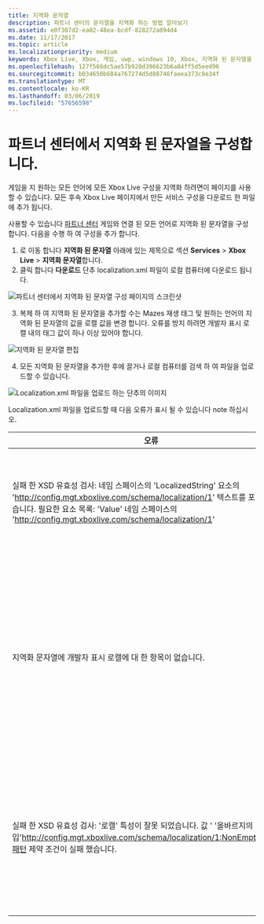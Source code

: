```yaml
---
title: 지역화 문자열
description: 파트너 센터의 문자열을 지역화 하는 방법 알아보기
ms.assetid: e0f307d2-ea02-48ea-bcdf-828272a894d4
ms.date: 11/17/2017
ms.topic: article
ms.localizationpriority: medium
keywords: Xbox Live, Xbox, 게임, uwp, windows 10, Xbox, 지역화 된 문자열을 파트너 센터
ms.openlocfilehash: 127f566dc5ae57b920d396623b6a84ff5d5eed96
ms.sourcegitcommit: b034650b684a767274d5d88746faeea373c8e34f
ms.translationtype: MT
ms.contentlocale: ko-KR
ms.lasthandoff: 03/06/2019
ms.locfileid: "57656598"
---
```

# <a name="configuring-localized-strings-in-partner-center"></a>파트너 센터에서 지역화 된 문자열을 구성합니다.

게임을 지 원하는 모든 언어에 모든 Xbox Live 구성을 지역화 하려면이 페이지를 사용할 수 있습니다. 모든 후속 Xbox Live 페이지에서 만든 서비스 구성을 다운로드 한 파일에 추가 됩니다.

사용할 수 있습니다 [파트너 센터](https://partner.microsoft.com/dashboard) 게임와 연결 된 모든 언어로 지역화 된 문자열을 구성 합니다. 다음을 수행 하 여 구성을 추가 합니다.

1. 로 이동 합니다 **지역화 된 문자열** 아래에 있는 제목으로 섹션 **Services** > **Xbox Live** > **지역화 문자열**합니다.
2. 클릭 합니다 **다운로드** 단추 localization.xml 파일이 로컬 컴퓨터에 다운로드 됩니다.

![파트너 센터에서 지역화 된 문자열 구성 페이지의 스크린샷](../../images/dev-center/localized-strings/localized-strings-1.png)

3. 복제 하 여 지역화 된 문자열을 추가할 수는 <Value locale="en-US">Mazes 재생</Value> 태그 및 원하는 언어의 지역화 된 문자열의 값을 로캘 값을 변경 합니다. 오류를 방지 하려면 개발자 표시 로캘 내의 태그 값이 하나 이상 있어야 합니다.

![지역화 된 문자열 편집](../../images/dev-center/localized-strings/localized-strings.gif)

4. 모든 지역화 된 문자열을 추가한 후에 끌거나 로컬 컴퓨터를 검색 하 여 파일을 업로드할 수 있습니다.

![Localization.xml 파일을 업로드 하는 단추의 이미지](../../images/dev-center/localized-strings/localized-strings-2.png)

Localization.xml 파일을 업로드할 때 다음 오류가 표시 될 수 있습니다 note 하십시오.

| 오류 | 이유 |
|---------------------------|-------------|
| 실패 한 XSD 유효성 검사: 네임 스페이스의 'LocalizedString' 요소의 'http://config.mgt.xboxlive.com/schema/localization/1' 텍스트를 포함할 수 없습니다. 필요한 요소 목록: 'Value' 네임 스페이스의 'http://config.mgt.xboxlive.com/schema/localization/1' | 이 경우에 XML 문서 형식이 잘못 되었습니다. |
| 지역화 문자열에 개발자 표시 로캘에 대 한 항목이 없습니다. | 지역화 된 문자열 로캘이 영어인 개발 표시 로캘이 일치 하지 않는 항목이 없는 경우 |
| 실패 한 XSD 유효성 검사: '로캘' 특성이 잘못 되었습니다. 값 ' '올바르지의 데이터 타입'http://config.mgt.xboxlive.com/schema/localization/1:NonEmptyString'-패턴 제약 조건이 실패 했습니다. | 이 지역화 된 문자열에서 로캘 값이 없는 경우에 발생 합니다 <Value> 태그|
